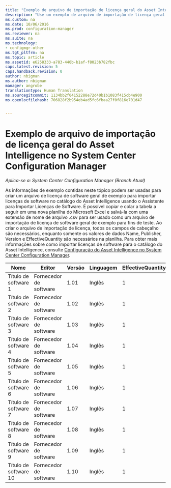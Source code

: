 ```yaml
---
title: "Exemplo de arquivo de importação de licença geral do Asset Intelligence | System Center Configuration Manager"
description: "Use um exemplo de arquivo de importação de licença geral do Asset Intelligence para ajudar a importar licenças no System Center Configuration Manager."
ms.custom: na
ms.date: 10/06/2016
ms.prod: configuration-manager
ms.reviewer: na
ms.suite: na
ms.technology:
- configmgr-other
ms.tgt_pltfrm: na
ms.topic: article
ms.assetid: e6258333-a783-440b-b1af-f8023b782fbc
caps.latest.revision: 5
caps.handback.revision: 0
author: nbigman
ms.author: nbigman
manager: angrobe
translationtype: Human Translation
ms.sourcegitcommit: 1134bb2f04152288e72d40b1b1083f415cb4e900
ms.openlocfilehash: 706828f2b954eb4ad5fc6fbaa27f0f816e701d47


---
```

# <a name="example-asset-intelligence-general-license-import-file-in-system-center-configuration-manager"></a>Exemplo de arquivo de importação de licença geral do Asset Intelligence no System Center Configuration Manager

*Aplica-se a: System Center Configuration Manager (Branch Atual)*

As informações de exemplo contidas neste tópico podem ser usadas para criar um arquivo de licença de software geral de exemplo para importar licenças de software no catálogo do Asset Intelligence usando o Assistente para Importar Licenças de Software. É possível copiar e colar a tabela a seguir em uma nova planilha do Microsoft Excel e salvá-la com uma extensão de nome de arquivo .csv para ser usado como um arquivo de importação de licença de software geral de exemplo para fins de teste. Ao criar o arquivo de importação de licença, todos os campos de cabeçalho são necessários, enquanto somente os valores de dados Name, Publisher, Version e EffectiveQuantity são necessários na planilha. Para obter mais informações sobre como importar licenças de software para o catálogo do Asset Intelligence, consulte [Configuração do Asset Intelligence no System Center Configuration Manager](../../../../core/clients/manage/asset-intelligence/configuring-asset-intelligence.md).  

|Nome|Editor|Versão|Linguagem|EffectiveQuantity|PONumber|ResellerName|DateOfPurchase|SupportPurchased|SupportExpirationDate|Comentários|  
|----------|---------------|-------------|--------------|-----------------------|--------------|------------------|--------------------|----------------------|---------------------------|--------------|  
|Título de software 1|Fornecedor de software|1.01|Inglês|1|Número de compra|Nome do revendedor|10/10/2010|0|10/10/2012|Comentário|  
|Título de software 2|Fornecedor de software|1.02|Inglês|1|Número de compra|Nome do revendedor|10/10/2010|0|10/10/2012|Comentário|  
|Título de software 3|Fornecedor de software|1.03|Inglês|1|Número de compra|Nome do revendedor|10/10/2010|0|10/10/2012|Comentário|  
|Título de software 4|Fornecedor de software|1.04|Inglês|1|Número de compra|Nome do revendedor|10/10/2010|0|10/10/2012|Comentário|  
|Título de software 5|Fornecedor de software|1.05|Inglês|1|Número de compra|Nome do revendedor|10/10/2010|0|10/10/2012|Comentário|  
|Título de software 6|Fornecedor de software|1.06|Inglês|1|Número de compra|Nome do revendedor|10/10/2010|0|10/10/2012|Comentário|  
|Título de software 7|Fornecedor de software|1.07|Inglês|1|Número de compra|Nome do revendedor|10/10/2010|0|10/10/2012|Comentário|  
|Título de software 8|Fornecedor de software|1.08|Inglês|1|Número de compra|Nome do revendedor|10/10/2010|0|10/10/2012|Comentário|  
|Título de software 9|Fornecedor de software|1.09|Inglês|1|Número de compra|Nome do revendedor|10/10/2010|0|10/10/2012|Comentário|  
|Título de software 10|Fornecedor de software|1.10|Inglês|1|Número de compra|Nome do revendedor|10/10/2010|0|10/10/2012|Comentário|  



<!--HONumber=Nov16_HO1-->


